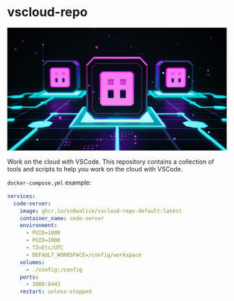 # vscloud-repo

![](./.github/banner.png)

Work on the cloud with VSCode. This repository contains a collection of tools and scripts to help you work on the cloud with VSCode.


`docker-compose.yml` example:
```yml
services:
  code-server:
    image: ghcr.io/sn0walice/vscloud-repo-default:latest
    container_name: code-server
    environment:
      - PUID=1000
      - PGID=1000
      - TZ=Etc/UTC
      - DEFAULT_WORKSPACE=/config/workspace
    volumes:
      - ./config:/config
    ports:
      - 3000:8443
    restart: unless-stopped
```